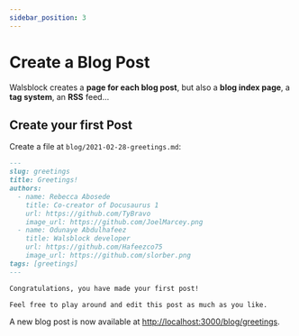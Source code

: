 ```yaml
---
sidebar_position: 3
---
```


# Create a Blog Post

Walsblock creates a **page for each blog post**, but also a **blog index page**, a **tag system**, an **RSS** feed...

## Create your first Post

Create a file at `blog/2021-02-28-greetings.md`:

```md title="blog/2021-02-28-greetings.md"
---
slug: greetings
title: Greetings!
authors:
  - name: Rebecca Abosede
    title: Co-creator of Docusaurus 1
    url: https://github.com/TyBravo
    image_url: https://github.com/JoelMarcey.png
  - name: Odunaye Abdulhafeez
    title: Walsblock developer
    url: https://github.com/Hafeezco75
    image_url: https://github.com/slorber.png
tags: [greetings]
---

Congratulations, you have made your first post!

Feel free to play around and edit this post as much as you like.
```

A new blog post is now available at [http://localhost:3000/blog/greetings](http://localhost:3000/blog/greetings).
